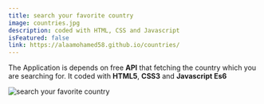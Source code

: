 ```yaml
---
title: search your favorite country
image: countries.jpg
description: coded with HTML, CSS and Javascript
isFeatured: false
link: https://alaamohamed58.github.io/countries/
---
```


The Application is depends on free **API** that fetching the country which you are searching for.
It coded with **HTML5**, **CSS3** and **Javascript Es6**

![search your favorite country](/images/projects/favorite-country/countries.jpg)
